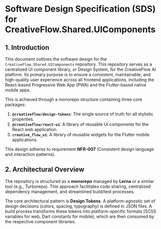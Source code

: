 # Software Design Specification (SDS) for CreativeFlow.Shared.UIComponents

## 1. Introduction

This document outlines the software design for the `CreativeFlow.Shared.UIComponents` repository. This repository serves as a centralized UI component library, or Design System, for the CreativeFlow AI platform. Its primary purpose is to ensure a consistent, maintainable, and high-quality user experience across all frontend applications, including the React-based Progressive Web App (PWA) and the Flutter-based native mobile apps.

This is achieved through a monorepo structure containing three core packages:
1.  **`@creativeflow/design-tokens`**: The single source of truth for all stylistic properties.
2.  **`@creativeflow/react-ui`**: A library of reusable UI components for the React web application.
3.  **`creative_flow_ui`**: A library of reusable widgets for the Flutter mobile applications.

This design adheres to requirement **NFR-007** (Consistent design language and interaction patterns).

## 2. Architectural Overview

The repository is structured as a **monorepo** managed by **Lerna** or a similar tool (e.g., Turborepo). This approach facilitates code sharing, centralized dependency management, and streamlined build/test processes.

The core architectural pattern is **Design Tokens**. A platform-agnostic set of design decisions (colors, spacing, typography) is defined in JSON files. A build process transforms these tokens into platform-specific formats (SCSS variables for web, Dart constants for mobile), which are then consumed by the respective component libraries.

